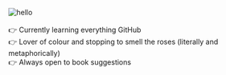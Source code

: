 

![hello](https://i.pinimg.com/originals/90/ee/8c/90ee8c7d852e53327dbde9fc252cf023.gif)
</br >
<br />
:point_right: Currently learning everything GitHub </br>
:point_right: Lover of colour and stopping to smell the roses (literally and metaphorically) <br />
:point_right: Always open to book suggestions <br />
<!--
**Gkpd/gkpd** is a ✨ _special_ ✨ repository because its `README.md` (this file) appears on your GitHub profile.

Here are some ideas to get you started:

- 🔭 I’m currently working on ...
- 🌱 I’m currently learning ...
- 👯 I’m looking to collaborate on ...
- 🤔 I’m looking for help with ...
- 💬 Ask me about ...
- 📫 How to reach me: ...
- 😄 Pronouns: ...
- ⚡ Fun fact: ...
-->
